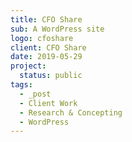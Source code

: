```yaml
---
title: CFO Share
sub: A WordPress site
logo: cfoshare
client: CFO Share
date: 2019-05-29
project:
  status: public
tags:
  - _post
  - Client Work
  - Research & Concepting
  - WordPress
---
```



